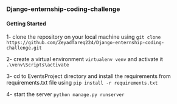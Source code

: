 ### Django-enternship-coding-challenge

#### Getting Started

1- clone the repository on your local machine using `git clone https://github.com/ZeyadTareq224/Django-enternship-coding-challenge.git`

2- create a virtual environment `virtualenv venv` and activate it `.\venv\Scripts\activate`

3- cd to EventsProject directory and install the requirements from requirements.txt file using `pip install -r requirements.txt`

4- start the server `python manage.py runserver`
